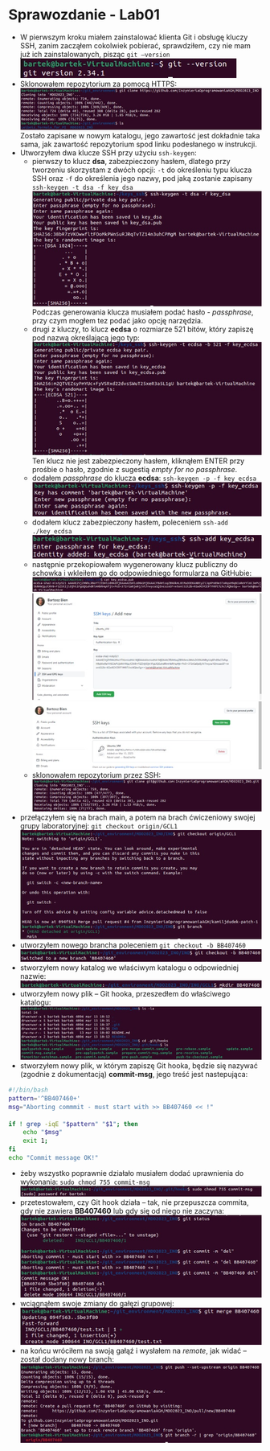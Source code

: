 # Sprawozdanie - Lab01

- W pierwszym kroku miałem zainstalować klienta Git i obsługę kluczy SSH, zanim zacząłem cokolwiek pobierać, sprawdziłem, czy nie mam już ich zainstalowanych, pisząc `git –version`  
![img](./../screenshots/1_1.jpg)  
- Sklonowałem repozytorium za pomocą HTTPS:  
![img](./../screenshots/1_2.jpg)  
Zostało zapisane w nowym katalogu, jego zawartość jest dokładnie taka sama, jak zawartość repozytorium spod linku podesłanego w instrukcji.
- Utworzyłem dwa klucze SSH przy użyciu `ssh-keygen`:
    - pierwszy to klucz __dsa__, zabezpieczony hasłem, dlatego przy tworzeniu skorzystam z dwóch opcji: `-t` do określeniu typu klucza SSH oraz `-f` do określenia jego nazwy, pod jaką zostanie zapisany  
    `ssh-keygen -t dsa -f key_dsa`  
    ![img](./../screenshots/1_3.jpg)  
    Podczas generowania klucza musiałem podać hasło - _passphrase_, przy czym mogłem tez podać jako opcję narzędzia. 
    - drugi z kluczy, to klucz __ecdsa__ o rozmiarze 521 bitów, który zapiszę pod nazwą określającą jego typ:  
    ![img](./../screenshots/1_4.jpg)  
    Ten klucz nie jest zabezpieczony hasłem, kliknąłem ENTER przy prośbie o hasło, zgodnie z sugestią _empty for no passphrase_.
    - dodałem _passphrase_ do klucza __ecdsa__: `ssh-keygen -p -f key_ecdsa`  
    ![img](./../screenshots/1_5.jpg) 
    - dodałem klucz zabezpieczony hasłem, poleceniem `ssh-add ./key_ecdsa`  
    ![img](./../screenshots/1_6.jpg) 
    - następnie przekopiowałem wygenerowany klucz publiczny do schowka i wkleiłem go do odpowiedniego formularza na GitHubie:  
    ![img](./../screenshots/1_7.jpg)  
    ![img](./../screenshots/1_8.jpg)  
    ![img](./../screenshots/1_9.jpg)  
    - sklonowałem repozytorium przez SSH:  
    ![img](./../screenshots/1_10.jpg) 
- przełączyłem się na brach main, a potem na brach ćwiczeniowy swojej grupy laboratoryjnej: `git checkout origin/GCL1`  
![img](./../screenshots/1_11.jpg) 
- utworzyłem nowego brancha poleceniem `git checkout -b BB407460`  
![img](./../screenshots/1_12.jpg) 
- stworzyłem nowy katalog we właściwym katalogu o odpowiedniej nazwie:  
![img](./../screenshots/1_13.jpg) 
- utworzyłem nowy plik – Git hooka, przeszedłem do właściwego katalogu:  
![img](./../screenshots/1_14.jpg) 
- stworzyłem nowy plik, w którym zapiszę Git hooka, będzie się nazywać (zgodnie z dokumentacją) __commit-msg__, jego treść jest nastepująca:
```bash
#!/bin/bash
pattern='^BB407460+'
msg="Aborting commmit - must start with >> BB407460 << !"

if ! grep -iqE "$pattern" "$1"; then 
	echo "$msg"
	exit 1;
fi
echo "Commit message OK!"
```
- żeby wszystko poprawnie działało musiałem dodać uprawnienia do wykonania: `sudo chmod 755 commit-msg`  
![img](./../screenshots/1_15.jpg) 
- przetestowałem, czy Git hook działa – tak, nie przepuszcza commita, gdy nie zawiera __BB407460__ lub gdy się od niego nie zaczyna:  
![img](./../screenshots/1_16.jpg) 
- wciągnąłem swoje zmiany do gałęzi grupowej:  
![img](./../screenshots/1_17.jpg) 
- na końcu wróciłem na swoją gałąź i wysłałem na _remote_, jak widać – został dodany nowy branch:  
![img](./../screenshots/1_18.jpg) 
